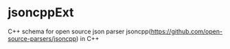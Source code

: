 jsoncppExt
==========

C++ schema for open source json parser jsoncpp(https://github.com/open-source-parsers/jsoncpp) in C++

